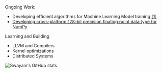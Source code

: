 Ongoing Work:
- Developing efficient algorithms for Machine Learning Model training [[1]](http://aka.ms/nextcoder)
- [Developing cross-platform 128-bit precision floating point data type for NumPy](https://github.com/numpy/numpy-user-dtypes/tree/main/quaddtype)

Learning and Building:
- LLVM and Compilers
- Kernel optimizations
- Distributed Systems

![Swayam's GitHub stats](https://github-readme-stats.vercel.app/api?username=swayaminsync&show_icons=true&theme=radical&include_all_commits=true&count_private=true)
